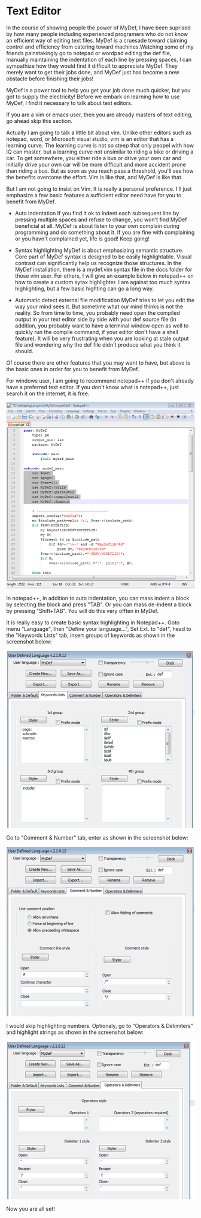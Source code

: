# Text Editor

In the course of showing people the power of MyDef, I have been suprised by how many people including experienced programers who do not know an efficient way of editing text files. MyDef is a cruesade toward claiming control and efficiency from catering toward machines.Watching some of my friends painstakingly go to notepad or wordpad editing the def file, manually maintaining the indentation of each line by pressing spaces, I can sympathize how they would find it difficult to appreciate MyDef. They merely want to get their jobs done, and MyDef just has become a new obstacle before finishing their jobs! 

MyDef is a power tool to help you get your job done much quicker, but you got to supply the electricity! Before we embark on learning how to use MyDef, I find it necessary to talk about text editors.

If you are a vim or emacs user, then you are already masters of text editing, go ahead skip this section. 

Actually I am going to talk a little bit about vim. Unlike other editors such as notepad, word, or Microsoft visual studio, vim is an editor that has a learning curve. The learning curve is not so steep that only peopel with how IQ can master, but a learning curve not unsimilar to riding a bike or driving a car. To get somewhere, you either ride a bus or drive your own car and initially drive your own car will be more difficult and more accident prone than riding a bus. But as soon as you reach pass a threshold, you'll see how the benefits overcome the effort. Vim is like that, and MyDef is like that.

But I am not going to insist on Vim. It is really a personal preference. I'll just emphasize a few basic features a sufficient editor need have for you to benefit from MyDef.

* Auto indentation
  If you find it ok to indent each subsequent line by pressing multiple spaces and refuse to change, you won't find MyDef beneficial at all. MyDef is about listen to your own complain during programming and do something about it. If you are fine with complaining or you havn't complained yet, life is good! Keep going!

* Syntax highlighting
  MyDef is about emphasizing semantic structure. Core part of MyDef syntax is designed to be easily highlightable. Visual contrast can significantly help us recognize those structures. In the MyDef installation, there is a mydef.vim syntax file in the docs folder for those vim user. For others, I will give an example below in notepad++ on how to create a custom sytax highlighter. I am against too much syntax highlighting, but a few basic highting can go a long way.

* Automatic detect external file modification
  MyDef tries to let you edit the way your mind sees it. But sometime what our mind thinks is not the reality. So from time to time, you probably need open the compiled output in your text editor side by side with your def source file (in addition, you probably want to have a terminal window open as well to quickly run the compile command, if your editor don't have a shell feature). It will be very frustrating when you are looking at stale output file and wondering why the def file didn't produce what you think it should.

Of course there are other features that you may want to have, but above is the basic ones in order for you to benefit from MyDef.

For windows user, I am going to recommend notepad++ if you don't already have a preferred text editor. If you don't know what is notepad++, just search it on the internet, it is free.

![Notepad ++](npp.png)
  
In notepad++, in addition to auto indentation, you can mass indent a block by selecting the block and press "TAB". Or you can mass de-indent a block by pressing "Shift+TAB". You will do this very offten in MyDef.

It is really easy to create basic syntax highlighting in Notepad++. Goto menu "Language", then "Define your language...", Set Ext. to "def", head to the "Keywords Lists" tab, insert groups of keywords as shown in the screenshot below: 

![Define Language 1](npp_syntax_1.png)

Go to "Comment & Number" tab, enter as shown in the screenshot below:

![Define Language 2](npp_syntax_2.png)

I would skip highlighting numbers. Optionaly, go to "Operators & Delimiters" and highlight strings as shown in the screenshot below:

![Define Language 3](npp_syntax_3.png)

Now you are all set!
